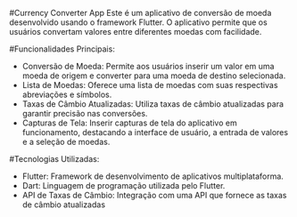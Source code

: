 #Currency Converter App
Este é um aplicativo de conversão de moeda desenvolvido usando o framework Flutter. O aplicativo permite que os usuários convertam valores entre diferentes moedas com facilidade.

#Funcionalidades Principais:
- Conversão de Moeda: Permite aos usuários inserir um valor em uma moeda de origem e converter para uma moeda de destino selecionada.
- Lista de Moedas: Oferece uma lista de moedas com suas respectivas abreviações e símbolos.
- Taxas de Câmbio Atualizadas: Utiliza taxas de câmbio atualizadas para garantir precisão nas conversões.
- Capturas de Tela:
Inserir capturas de tela do aplicativo em funcionamento, destacando a interface de usuário, a entrada de valores e a seleção de moedas.

#Tecnologias Utilizadas:
- Flutter: Framework de desenvolvimento de aplicativos multiplataforma.
- Dart: Linguagem de programação utilizada pelo Flutter.
- API de Taxas de Câmbio: Integração com uma API que fornece as taxas de câmbio atualizadas
